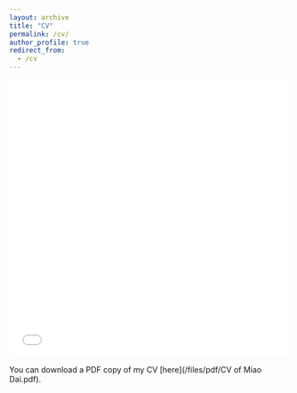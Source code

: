 ```yaml
---
layout: archive
title: "CV"
permalink: /cv/
author_profile: true
redirect_from:
  - /cv
---
```


<iframe src="/files/pdf/CV of Miao Dai.pdf" width="100%" height="500" frameborder="no" border="0" marginwidth="0" marginheight="0"></iframe>

You can download a PDF copy of my CV [here](/files/pdf/CV of Miao Dai.pdf).
